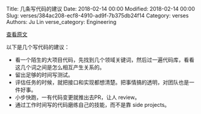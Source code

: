 Title: 几条写代码的建议
Date: 2018-02-14 00:00
Modified: 2018-02-14 00:00
Slug: verses/384ac208-ecf8-4910-ad9f-7b375db24f14
Category: verses
Authors: Ju Lin
verse_category: Engineering

[查看原文](https://mkdev.me/en/posts/5-recommendations-on-how-to-maintain-the-code-quality-and-keep-your-self-development-when-nobody-cares)

以下是几个写代码的建议：

* 看一个陌生的大项目代码，先找到几个领域关键词，然后过一遍代码库，看看这几个词之间是怎么相互产生关系的。
* 留出足够的时间写测试。
* 评估任务的时候，就把接口和实现都想清楚。把事情搞的透明，对团队也是一件好事。
* 小步快跑，一有代码变更就推出去PR，让人 review。
* 通过工作时间写的代码磨练自己的技能，而不是靠 side projects。
